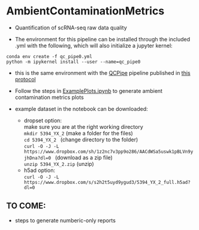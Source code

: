 # AmbientContaminationMetrics
- Quantification of scRNA-seq raw data quality


- The environment for this pipeline can be installed through the included .yml with the following, which will also initialize a jupyter kernel: 
```
conda env create -f qc_pipe0.yml
python -m ipykernel install --user --name=qc_pipe0
```
- this is the same environment with the [QCPipe](https://github.com/Ken-Lau-Lab/STAR_Protocol.git) pipeline published in [this protocol](https://pubmed.ncbi.nlm.nih.gov/33982010/)


- Follow the steps in [ExamplePlots.ipynb](https://github.com/Ken-Lau-Lab/AmbientContaminationMetrics/blob/main/ExamplePlots.ipynb) to generate ambient contamination metrics plots
- example dataset in the notebook can be downloaded:
    + dropset option:
    <br> make sure you are at the right working directory
    <br>```mkdir 5394_YX_2``` (make a folder for the files)
    <br>```cd 5394_YX_2 ``` (change directory to the folder) 
    <br>```curl -O -J -L https://www.dropbox.com/sh/1z2nc7v3pp9o286/AACdWSa5uswk1pBLVn9yjhDna?dl=0 ``` (download as a zip file) 
    <br>```unzip 5394_YX_2.zip``` (unzip)
    + h5ad option:
    <br>```curl -O -J -L https://www.dropbox.com/s/s2h2t5uyd9ygud3/5394_YX_2_full.h5ad?dl=0```

## TO COME: 
- steps to generate numberic-only reports